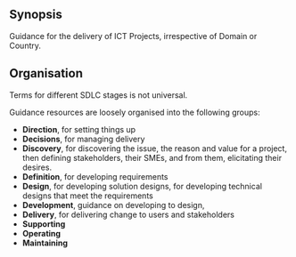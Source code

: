 ## Synopsis ##

Guidance for the delivery of ICT Projects, irrespective of Domain or Country.

## Organisation ##

Terms for different SDLC stages is not universal.

Guidance resources are loosely organised into the following groups:

* **Direction**, for setting things up
* **Decisions**, for managing delivery
* **Discovery**, for discovering the issue, the reason and value for a project, then defining stakeholders, their SMEs, and from them, elicitating their desires.
* **Definition**, for developing requirements
* **Design**, for developing solution designs, for developing technical designs that meet the requirements
* **Development**, guidance on developing to design,
* **Delivery**, for delivering change to users and stakeholders
* **Supporting**
* **Operating**
* **Maintaining**

